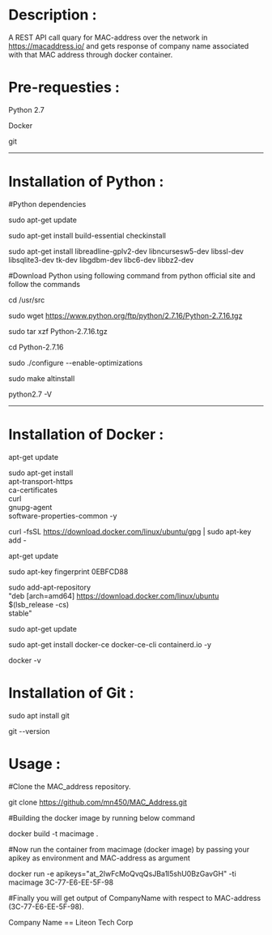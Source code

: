 #  Description :

A REST API call quary for MAC-address over the network in  https://macaddress.io/  and gets response of company name associated with that MAC address through docker container.

#  Pre-requesties :

Python 2.7

Docker

git

----------------------------------------------------------------------------------------------------------------------------
#  Installation of Python :

#Python dependencies

sudo apt-get update

sudo apt-get install build-essential checkinstall

sudo apt-get install libreadline-gplv2-dev libncursesw5-dev libssl-dev libsqlite3-dev tk-dev libgdbm-dev libc6-dev libbz2-dev

#Download Python using following command from python official site and follow the commands

cd /usr/src

sudo wget https://www.python.org/ftp/python/2.7.16/Python-2.7.16.tgz

sudo tar xzf Python-2.7.16.tgz

cd Python-2.7.16

sudo ./configure --enable-optimizations

sudo make altinstall

python2.7 -V

-----------------------------------------------------------------------------------------------------------------------------

# Installation of Docker :

apt-get update

sudo apt-get install \
apt-transport-https \
ca-certificates \
curl \
gnupg-agent \
software-properties-common -y

curl -fsSL https://download.docker.com/linux/ubuntu/gpg | sudo apt-key add -

apt-get update

sudo apt-key fingerprint 0EBFCD88

sudo add-apt-repository \
"deb [arch=amd64] https://download.docker.com/linux/ubuntu \
$(lsb_release -cs) \
stable"

sudo apt-get update

sudo apt-get install docker-ce docker-ce-cli containerd.io -y

docker -v

# Installation of Git :

sudo apt install git

git --version

# Usage :

#Clone the MAC_address repository.

git clone https://github.com/mn450/MAC_Address.git

#Building the docker image by running below command

docker build -t macimage .

#Now run the container from macimage (docker image) by passing your apikey as environment and MAC-address as argument

docker run -e apikeys="at_2IwFcMoQvqQsJBa1l5shU0BzGavGH" -ti macimage 3C-77-E6-EE-5F-98

#Finally you will get output of CompanyName with respect to MAC-address (3C-77-E6-EE-5F-98).

Company Name == Liteon Tech Corp
